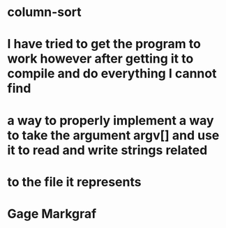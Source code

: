 # column-sort
# I have tried to get the program to work however after getting it to compile and do everything I cannot find
# a way to properly implement a way to take the argument argv[] and use it to read and write strings related
# to the file it represents
# Gage Markgraf
